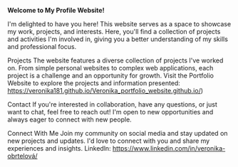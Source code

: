 **Welcome to My Profile Website!**

I'm delighted to have you here! This website serves as a space to showcase my work, projects, and interests. Here, you'll find a collection of projects and activities I'm involved in, giving you a better understanding of my skills and professional focus.

Projects
The website features a diverse collection of projects I've worked on. From simple personal websites to complex web applications, each project is a challenge and an opportunity for growth.
Visit the Portfolio Website to explore the projects and information presented: https://veronika181.github.io/Veronika_portfolio_website.github.io/)

Contact
If you're interested in collaboration, have any questions, or just want to chat, feel free to reach out! I'm open to new opportunities and always eager to connect with new people.

Connect With Me
Join my community on social media and stay updated on new projects and updates. I'd love to connect with you and share my experiences and insights. Linkedln: https://www.linkedin.com/in/veronika-obrtelová/
